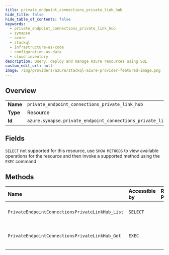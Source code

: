 ```yaml
---
title: private_endpoint_connections_private_link_hub
hide_title: false
hide_table_of_contents: false
keywords:
  - private_endpoint_connections_private_link_hub
  - synapse
  - azure    
  - stackql
  - infrastructure-as-code
  - configuration-as-data
  - cloud inventory
description: Query, deploy and manage Azure resources using SQL
custom_edit_url: null
image: /img/providers/azure/stackql-azure-provider-featured-image.png
---
```

  
    

## Overview
<table><tbody>
<tr><td><b>Name</b></td><td><code>private_endpoint_connections_private_link_hub</code></td></tr>
<tr><td><b>Type</b></td><td>Resource</td></tr>
<tr><td><b>Id</b></td><td><code>azure.synapse.private_endpoint_connections_private_link_hub</code></td></tr>
</tbody></table>

## Fields
`SELECT` not supported for this resource, use `SHOW METHODS` to view available operations for the resource and then invoke a supported method using the `EXEC` command  
## Methods
| Name | Accessible by | Required Params | Description |
|:-----|:--------------|:----------------|:------------|
| `PrivateEndpointConnectionsPrivateLinkHub_List` | `SELECT` |  | Get all PrivateEndpointConnections in the PrivateLinkHub |
| `PrivateEndpointConnectionsPrivateLinkHub_Get` | `EXEC` |  | Get all PrivateEndpointConnection in the PrivateLinkHub by name |
